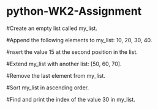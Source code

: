 # python-WK2-Assignment

#Create an empty list called my_list.

#Append the following elements to my_list: 10, 20, 30, 40.

#nsert the value 15 at the second position in the list.

#Extend my_list with another list: [50, 60, 70].

#Remove the last element from my_list.

#Sort my_list in ascending order.

#Find and print the index of the value 30 in my_list.
